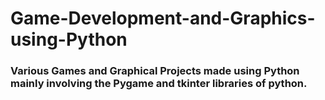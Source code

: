 # Game-Development-and-Graphics-using-Python
### Various Games and Graphical Projects made using Python mainly involving the Pygame and tkinter libraries of python.
